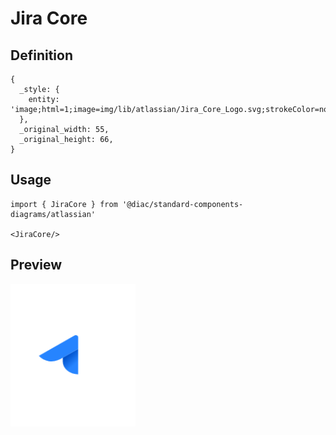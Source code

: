 # Jira Core

## Definition

```
{
  _style: { 
    entity: 'image;html=1;image=img/lib/atlassian/Jira_Core_Logo.svg;strokeColor=none;',
  },
  _original_width: 55,
  _original_height: 66,
}
```

## Usage

```
import { JiraCore } from '@diac/standard-components-diagrams/atlassian'

<JiraCore/>
```

## Preview

<img src="./jira-core.png" width="200"/>
